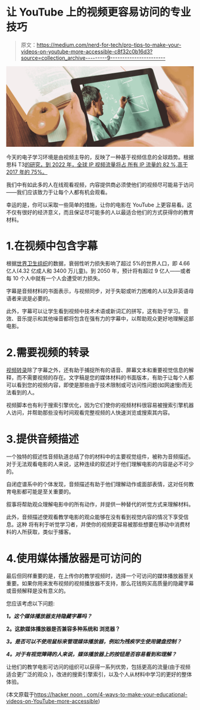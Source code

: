 # 让 YouTube 上的视频更容易访问的专业技巧

> 原文：<https://medium.com/nerd-for-tech/pro-tips-to-make-your-videos-on-youtube-more-accessible-c8f32c0b16d3?source=collection_archive---------9----------------------->

![](img/3a205b1fc6e0c085989eec0be1d1fc9f.png)

今天的电子学习环境是由视频主导的，反映了一种基于视频信息的全球趋势。根据思科 T3[的研究，到 2022 年，全球 IP 视频流量将占
所有 IP 流量的 82 %,高于 2017 年的 75%。](https://newsroom.cisco.com/press-release-content?articleId=1955935&ref=hackernoon.com)

我们中有如此多的人在线观看视频，内容提供商必须使他们的视频尽可能易于访问——我们应该致力于让每个人都有机会观看。

幸运的是，你可以采取一些简单的措施，让你的电影在 YouTube 上更容易看。这不仅有很好的经济意义，而且保证尽可能多的人以最适合他们的方式获得你的教育材料。

# 1.在视频中包含字幕

根据[世界卫生组织](https://www.who.int/news-room/fact-sheets/detail/deafness-and-hearing-loss?ref=hackernoon.com)的数据，衰弱性听力损失影响了超过 5%的世界人口，即 4.66 亿人(4.32 亿成人和 3400 万儿童)。到 2050 年，预计将有超过 9 亿人——或者每 10 个人中就有一个人会遭受听力损失。

字幕是音频材料的书面表示，与视频同步，对于失聪或听力困难的人以及非英语母语者来说是必要的。

此外，字幕可以让学生看到视频中技术术语或新词汇的拼写，这有助于学习。音效、音乐提示和其他噪音都将包含在强有力的字幕中，以帮助观众更好地理解这部电影。

# 2.需要视频的转录

[视频转录](https://www.cogitotech.com/services/video-transcription/)除了字幕之外，还有助于捕捉所有的语音、屏幕文本和重要视觉信息的解释，而不需要视频的存在。文字稿是您的媒体材料的书面版本，有助于让每个人都可以看到您的视频内容，即使是那些由于技术限制或可访问性问题(如网速慢)而无法看到的人。

视频脚本也有利于搜索引擎优化，因为它们使你的视频材料很容易被搜索引擎机器人访问，并帮助那些没有时间观看完整视频的人快速浏览或搜索其内容。

# 3.提供音频描述

一个独特的叙述性音频轨道总结了你的材料中的主要视觉组件，被称为音频描述。对于无法观看电影的人来说，这种连续的叙述对于他们理解电影的内容是必不可少的。

自闭症谱系中的个体发现，音频描述有助于他们理解动作或面部表情，这对任何教育电影都可能是至关重要的。

叙事将帮助观众理解电影中的所有动作，并提供一种替代的听觉方式来理解材料。

此外，音频描述使观看教学电影的观众能够在没有看到视觉内容的情况下享受信息。这种
将有利于听觉学习者，并使你的视频更容易被那些想要在移动中消费材料的人所获取，类似于播客。

# 4.使用媒体播放器是可访问的

最后但同样重要的是，在上传你的教学视频时，选择一个可访问的媒体播放器至关重要。如果你用来发布视频的视频播放器不支持，那么花钱购买高质量的隐藏字幕或音频解释是没有意义的。

您应该考虑以下问题:

***1。这个媒体播放器支持隐藏字幕吗？***

**2。这款媒体播放器是否兼容多种系统和
浏览器？**

***3。是否可以不使用鼠标来管理媒体播放器，例如为残疾学生使用键盘控制？***

***4。对于有视觉障碍的人来说，媒体播放器上的按钮是否容易看到和理解？***

让他们的教学电影可访问的组织可以获得一系列优势，包括更高的流量(由于视频适合更广泛的观众
)，改进的搜索引擎索引，以及个人从材料中学习的更好的整体体验。

(本文原载于[https://hacker noon . com/4-ways-to-make-your-educational-videos-on-YouTube-more-accessible](https://hackernoon.com/4-ways-to-make-your-educational-videos-on-youtube-more-accessible))